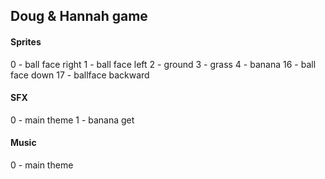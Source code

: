 ## Doug & Hannah game

#### Sprites

0 - ball face right
1 - ball face left
2 - ground
3 - grass
4 - banana
16 - ball face down
17 - ballface backward

#### SFX

0 - main theme
1 - banana get

#### Music

0 - main theme
